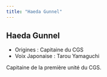 ```yaml
---
title: "Haeda Gunnel"
---
```


Haeda Gunnel
------------



* Origines : Capitaine du CGS
* Voix Japonaise : Tarou Yamaguchi


Capitaine de la première unité du CGS.



